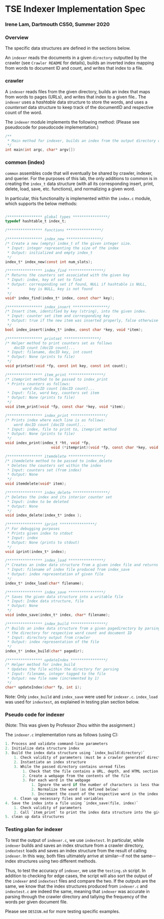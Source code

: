 # TSE Indexer Implementation Spec
### Irene Lam, Dartmouth CS50, Summer 2020

### Overview

The specific data structures are defined in the sections below.

An `indexer` reads the documents in a given `directory` outputted by the crawler (see `Crawler README` for details), builds an inverted index mapping from words to document ID and count, and writes that index to a file.

### crawler

A `indexer` reads files from the given directory, builds an index that maps from words to pages (URLs), and writes that index to a given file.. The `indexer` uses a *hashtable* data structure to store the words, and uses a *counterset* data structure to keep track of the documentID and respective count of the word.

The `indexer` module implements the following method:
(Please see pseudocode for pseudocode implementation.)

```c
/**
 * Main method for indexer, builds an index from the output directory of crawler and saves this index data structure to a given file
 */
int main(int argc, char* argv[])
```

### common (index)

`common` assembles code that will eventually be shared by crawler, indexer, and querier. For the purposes of this lab, the only additions to common is in creating the `index_t` data structure (with all its corresponding insert, print, delete, load, save, etc. functions), and normalizing a given word.

In particular, this functionality is implemented within the `index.c` module, which supports the below methods:

```c

/**************** global types ****************/
typedef hashtable_t index_t;

/**************** functions ****************/

/**************** index_new ****************/
/* Create a new (empty) index_t of the given integer size.
 * Input: integer representing the size of the index
 * Output: initialized and empty index_t
 */
index_t* index_new(const int num_slots);

/**************** index_find ****************/
/* Returns the counters set associated with the given key
 * Input: index, key of set to find
 * Output: corresponding set if found, NULL if hashtable is NULL, 
 *         key is NULL, key is not found
 */
void* index_find(index_t* index, const char* key);

/**************** index_insert ****************/
/* Insert item, identified by key (string), into the given index.
 * Input: counter set item and corresponding key
 * Output: true if the new item was inserted properly, false otherwise
 */
bool index_insert(index_t* index, const char *key, void *item);

/**************** printset ****************/
/* Helper method to print counters set as follows
    docID count [docID count]...
 * Input: filename, docID key, int count
 * Output: None (prints to file)
 */
void printset(void *fp, const int key, const int count);

/**************** item_print ****************/
/* itemprint method to be passed to index_print
 * Prints counters as follows:
        word docID count [docID count]...
 * Input: file, word key, counters set item
 * Output: None (prints to file)
 */
void item_print(void *fp, const char *key, void *item);

/**************** index_print ****************/
/* Prints index where each line is as follows:
    word docID count [docID count]...
 * Input: index, file to print to, itemprint method
 * Output: None (prints to file)
 */
void index_print(index_t *ht, void *fp,
                     void (*itemprint)(void *fp, const char *key, void *item));

/**************** itemdelete ****************/
/* itemdelete method to be passed to index_delete
 * Deletes the counters set within the index
 * Input: counters set (from index)
 * Output: None
 */
void itemdelete(void* item);

/**************** index_delete ****************/
/* Deletes the index and its interior counter set
 * Input: index to be deleted
 * Output: None
 */
void index_delete(index_t* index );

/**************** iprint ****************/
/* For debugging purposes
 * Prints given index to stdout
 * Input: index
 * Output: None (prints to stdout)
 */
void iprint(index_t* index); 

/**************** index_load ****************/
/* Creates an index data structure from a given index file and returns this
 * Input: filename of index file produced from index_save
 * Output: index representation of given file
 */
index_t* index_load(char* filename);

/**************** index_save ****************/
/* Saves the given data structure into a writable file
 * Input: Index data structure, file
 * Output: None
 */
void index_save(index_t* index, char* filename);

/**************** index_build ****************/
/* Builds an index data structure from a given pagedirectory by parsing through
 * the directory for respective word count and document ID
 * Input: directory output from crawler
 * Output: index representation of the file
 */
index_t* index_build(char* pagedir);

/**************** updateIndex ****************/
/* Helper method for index_build
 * Updates the file within the directory for parsing
 * Input: filename, integer tagged to the file
 * Output: new file name (incremented by 1)
 */
char* updateIndex(char* fp, int i);
```

Note: Only `index_build` and `index_save` were used for `indexer.c`. `index_load` was used for `indextest`, as explained in testing plan section below.

### Pseudo code for indexer

(Note: This was given by Professor Zhou within the assignment.)

The `indexer.c` implementation runs as follows (using C):
```c
1. Process and validate command-line parameters
2. Initialize data structure index
3. Build the index data structure using `index_build(directory)`
    1. Check validity of parameters (must be a crawler generated directory)
    2. Instantiate an index structure
    3. While the passed directory contains unread files
        1. Check that the file contains a URL, depth, and HTML section
        2. Create a webpage from the contents of the file
        3. For each word in the webpage
            1. Ignore the word if the number of characters is less than 3
            2. Normalize the word (as defined below)
            3. Increment the count of the respective word in the index structure if the word was previously found in the document. Otherwise, create a new counters set of the documentID and count (in this case, 1), and insert it as the item to the word in index
    4. Clean up necessary files and variables
4. Save the index into a file using `index_save(file, index)`
    1. Check validity of parameters 
    2. Call `item_print` to print the index data structure into the given file
5. clean up data structures
```

### Testing plan for indexer

To test the output of `indexer.c`, we use `indextest`. In particular, while `indexer` builds and saves an index structure from a crawler directory, `indextest` loads and saves an index structure from the result of calling `indexer`. In this way, both files ultimately arrive at similar--if not the same--index structures using two different methods.

Thus, to test the accuracy of `indexer`, we use the `testing.sh` script. In addition to checking for edge cases, the script will also sort the output of the `indexer` and `indextest` files and compare the two. If the outputs are the same, we know that the index structures produced from `indexer.c` and `indextest.c` are indeed the same, meaning that `indexer` was accurate in parsing through the crawler directory and tallying the frequency of the words per given document file.

Please see `DESIGN.md` for more testing specific examples.